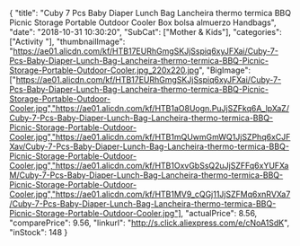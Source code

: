 {
	"title": "Cuby 7 Pcs Baby Diaper Lunch Bag Lancheira thermo termica BBQ Picnic Storage Portable Outdoor Cooler Box bolsa almuerzo Handbags",
	"date": "2018-10-31 10:30:20",
	"SubCat": ["Mother & Kids"],
	"categories": ["Activity "],
	"thumbnailImage": "https://ae01.alicdn.com/kf/HTB17EURhGmgSKJjSspiq6xyJFXai/Cuby-7-Pcs-Baby-Diaper-Lunch-Bag-Lancheira-thermo-termica-BBQ-Picnic-Storage-Portable-Outdoor-Cooler.jpg_220x220.jpg",
	"BigImage": ["https://ae01.alicdn.com/kf/HTB17EURhGmgSKJjSspiq6xyJFXai/Cuby-7-Pcs-Baby-Diaper-Lunch-Bag-Lancheira-thermo-termica-BBQ-Picnic-Storage-Portable-Outdoor-Cooler.jpg","https://ae01.alicdn.com/kf/HTB1aO8Uogn.PuJjSZFkq6A_lpXaZ/Cuby-7-Pcs-Baby-Diaper-Lunch-Bag-Lancheira-thermo-termica-BBQ-Picnic-Storage-Portable-Outdoor-Cooler.jpg","https://ae01.alicdn.com/kf/HTB1mQUwmGmWQ1JjSZPhq6xCJFXav/Cuby-7-Pcs-Baby-Diaper-Lunch-Bag-Lancheira-thermo-termica-BBQ-Picnic-Storage-Portable-Outdoor-Cooler.jpg","https://ae01.alicdn.com/kf/HTB1OxvGbSsQ2uJjSZFFq6xYUFXaM/Cuby-7-Pcs-Baby-Diaper-Lunch-Bag-Lancheira-thermo-termica-BBQ-Picnic-Storage-Portable-Outdoor-Cooler.jpg","https://ae01.alicdn.com/kf/HTB1MV9_cQGj11JjSZFMq6xnRVXa7/Cuby-7-Pcs-Baby-Diaper-Lunch-Bag-Lancheira-thermo-termica-BBQ-Picnic-Storage-Portable-Outdoor-Cooler.jpg"],
	"actualPrice": 8.56,
	"comparePrice": 9.56,
	"linkurl": "http://s.click.aliexpress.com/e/cNoA1SdK",
	"inStock": 148
}
